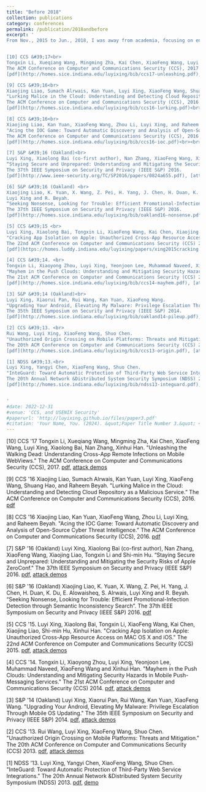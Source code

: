 ```yaml
---
title: "Before 2018"
collection: publications
category: conferences
permalink: /publication/2018andbefore
excerpt: '
From Nov., 2015 to Jun., 2018, I was away from academia, focusing on engineering large commercial systems at AWS and Amazon.com.


[10] CCS &#39;17<br>
Tongxin Li, Xueqiang Wang, Mingming Zha, Kai Chen, XiaoFeng Wang, Luyi Xing, Xiaolong Bai, Nan Zhang, Xinhui Han. "Unleashing the Walking Dead: Understanding Cross-App Remote Infections on Mobile WebViews."
The ACM Conference on Computer and Communications Security (CCS), 2017.
[pdf](http://homes.sice.indiana.edu/luyixing/bib/ccs17-unleashing.pdf), [attack demos](https://sites.google.com/site/xawisite/)<br><br>

[9] CCS &#39;16<br>
Xiaojing Liao, Sumach Alrwais, Kan Yuan, Luyi Xing, XiaoFeng Wang, Shuang Hao, and Raheem Beyah.
"Lurking Malice in the Cloud: Understanding and Detecting Cloud Repository as a Malicious Service.”
The ACM Conference on Computer and Communications Security (CCS), 2016.
[pdf](http://homes.sice.indiana.edu/luyixing/bib/ccs16-lurking.pdf)<br><br>

[8] CCS &#39;16<br>
Xiaojing Liao, Kan Yuan, XiaoFeng Wang, Zhou Li, Luyi Xing, and Raheem Beyah.
"Acing the IOC Game: Toward Automatic Discovery and Analysis of Open-Source Cyber Threat Intelligence.”
The ACM Conference on Computer and Communications Security (CCS), 2016.
[pdf](http://homes.sice.indiana.edu/luyixing/bib/ccs16-ioc.pdf)<br><br>

[7] S&P &#39;16 (Oakland)<br>
Luyi Xing, Xiaolong Bai (co-first author), Nan Zhang, XiaoFeng Wang, Xiaojing Liao, Tongxin Li and Shi-min Hu.
“Staying Secure and Unprepared: Understanding and Mitigating the Security Risks of Apple ZeroConf."
The 37th IEEE Symposium on Security and Privacy (IEEE S&P) 2016. 
[pdf](http://www.ieee-security.org/TC/SP2016/papers/0824a655.pdf), [attack demos](https://sites.google.com/site/applezeroconf/)<br><br>

[6] S&P &#39;16 (Oakland) <br>
Xiaojing Liao, K. Yuan, X. Wang, Z. Pei, H. Yang, J. Chen, H. Duan, K. Du, E. Alowaisheq,  S. Alrwais,
Luyi Xing and R. Beyah.
“Seeking Nonsense, Looking for Trouble: Efficient Promotional-Infection Detection through Semantic Inconsistency Search”.
The 37th IEEE Symposium on Security and Privacy (IEEE S&P) 2016.
[pdf](http://homes.sice.indiana.edu/luyixing/bib/oakland16-nonsense.pdf) <br><br>

[5] CCS &#39;15 <br>
Luyi Xing, Xiaolong Bai, Tongxin Li, XiaoFeng Wang, Kai Chen, Xiaojing Liao, Shi-min Hu, Xinhui Han. 
"Cracking App Isolation on Apple: Unauthorized Cross-App Resource Access on MAC OS X and iOS." 
The 22nd ACM Conference on Computer and Communications Security (CCS) 2015.
[pdf](https://homes.luddy.indiana.edu/luyixing/papers/xing2015cracking.pdf), [attack demos](https://sites.google.com/site/xarasubmission/)<br><br>

[4] CCS &#39;14. <br>
Tongxin Li, Xiaoyong Zhou, Luyi Xing, Yeonjoon Lee, Muhammad Naveed, XiaoFeng Wang and Xinhui Han. 
"Mayhem in the Push Clouds: Understanding and Mitigating Security Hazards in Mobile Push-Messaging Services." 
The 21st ACM Conference on Computer and Communications Security (CCS) 2014. 
[pdf](http://homes.sice.indiana.edu/luyixing/bib/ccs14-mayhem.pdf), [attack demos](https://sites.google.com/site/cloudmsging/demos)<br><br>

[3] S&P &#39;14 (Oakland)<br>
Luyi Xing, Xiaorui Pan, Rui Wang, Kan Yuan, XiaoFeng Wang. 
"Upgrading Your Android, Elevating My Malware: Privilege Escalation Through Mobile OS Updating." 
The 35th IEEE Symposium on Security and Privacy (IEEE S&P) 2014. 
[pdf](http://homes.sice.indiana.edu/luyixing/bib/oakland14-pileup.pdf), [attack demos](https://sites.google.com/site/pileupieeesp/)<br><br>

[2] CCS &#39;13. <br>
Rui Wang, Luyi Xing, XiaoFeng Wang, Shuo Chen. 
"Unauthorized Origin Crossing on Mobile Platforms: Threats and Mitigation." 
The 20th ACM Conference on Computer and Communications Security (CCS) 2013. 
[pdf](http://homes.sice.indiana.edu/luyixing/bib/ccs13-origin.pdf), [attack demos](https://sites.google.com/site/mobilecrossorigin/)<br><br>

[1] NDSS &#39;13.<br>
Luyi Xing, Yangyi Chen, XiaoFeng Wang, Shuo Chen. 
"InteGuard: Toward Automatic Protection of Third-Party Web Service Integrations."
The 20th Annual Network &Distributed System Security Symposium (NDSS) 2013.
[pdf](http://homes.sice.indiana.edu/luyixing/bib/ndss13-integuard.pdf), [demo](https://sites.google.com/site/integuard/home)


'
#date: 2022-12-31
#venue: 'CCS, and USENIX Security'
#paperurl: 'http://luyixing.github.io/files/paper3.pdf'
#citation: 'Your Name, You. (2024). &quot;Paper Title Number 3.&quot; <i>GitHub Journal of Bugs</i>. 1(3).'
---
```


[10] CCS '17
Tongxin Li, Xueqiang Wang, Mingming Zha, Kai Chen, XiaoFeng Wang, Luyi Xing, Xiaolong Bai, Nan Zhang, Xinhui Han. "Unleashing the Walking Dead: Understanding Cross-App Remote Infections on Mobile WebViews."
The ACM Conference on Computer and Communications Security (CCS), 2017.
[pdf](http://homes.sice.indiana.edu/luyixing/bib/ccs17-unleashing.pdf), [attack demos](https://sites.google.com/site/xawisite/)

[9] CCS '16
Xiaojing Liao, Sumach Alrwais, Kan Yuan, Luyi Xing, XiaoFeng Wang, Shuang Hao, and Raheem Beyah.
"Lurking Malice in the Cloud: Understanding and Detecting Cloud Repository as a Malicious Service.”
The ACM Conference on Computer and Communications Security (CCS), 2016.
[pdf](http://homes.sice.indiana.edu/luyixing/bib/ccs16-lurking.pdf)

[8] CCS '16
Xiaojing Liao, Kan Yuan, XiaoFeng Wang, Zhou Li, Luyi Xing, and Raheem Beyah.
"Acing the IOC Game: Toward Automatic Discovery and Analysis of Open-Source Cyber Threat Intelligence.”
The ACM Conference on Computer and Communications Security (CCS), 2016.
[pdf](http://homes.sice.indiana.edu/luyixing/bib/ccs16-ioc.pdf)

[7] S&P '16 (Oakland)
Luyi Xing, Xiaolong Bai (co-first author), Nan Zhang, XiaoFeng Wang, Xiaojing Liao, Tongxin Li and Shi-min Hu.
“Staying Secure and Unprepared: Understanding and Mitigating the Security Risks of Apple ZeroConf."
The 37th IEEE Symposium on Security and Privacy (IEEE S&P) 2016. 
[pdf](http://www.ieee-security.org/TC/SP2016/papers/0824a655.pdf), [attack demos](https://sites.google.com/site/applezeroconf/)

[6] S&P '16 (Oakland)
Xiaojing Liao, K. Yuan, X. Wang, Z. Pei, H. Yang, J. Chen, H. Duan, K. Du, E. Alowaisheq,  S. Alrwais,
Luyi Xing and R. Beyah.
“Seeking Nonsense, Looking for Trouble: Efficient Promotional-Infection Detection through Semantic Inconsistency Search”.
The 37th IEEE Symposium on Security and Privacy (IEEE S&P) 2016.
[pdf](http://homes.sice.indiana.edu/luyixing/bib/oakland16-nonsense.pdf) 

[5] CCS '15.
Luyi Xing, Xiaolong Bai, Tongxin Li, XiaoFeng Wang, Kai Chen, Xiaojing Liao, Shi-min Hu, Xinhui Han. 
"Cracking App Isolation on Apple: Unauthorized Cross-App Resource Access on MAC OS X and iOS." 
The 22nd ACM Conference on Computer and Communications Security (CCS) 2015.
[pdf](https://homes.luddy.indiana.edu/luyixing/papers/xing2015cracking.pdf), [attack demos](https://sites.google.com/site/xarasubmission/)

[4] CCS '14. 
Tongxin Li, Xiaoyong Zhou, Luyi Xing, Yeonjoon Lee, Muhammad Naveed, XiaoFeng Wang and Xinhui Han. 
"Mayhem in the Push Clouds: Understanding and Mitigating Security Hazards in Mobile Push-Messaging Services." 
The 21st ACM Conference on Computer and Communications Security (CCS) 2014. 
[pdf](http://homes.sice.indiana.edu/luyixing/bib/ccs14-mayhem.pdf), [attack demos](https://sites.google.com/site/cloudmsging/demos)

[3] S&P '14 (Oakland)
Luyi Xing, Xiaorui Pan, Rui Wang, Kan Yuan, XiaoFeng Wang. 
"Upgrading Your Android, Elevating My Malware: Privilege Escalation Through Mobile OS Updating." 
The 35th IEEE Symposium on Security and Privacy (IEEE S&P) 2014. 
[pdf](http://homes.sice.indiana.edu/luyixing/bib/oakland14-pileup.pdf), [attack demos](https://sites.google.com/site/pileupieeesp/)

[2] CCS '13. 
Rui Wang, Luyi Xing, XiaoFeng Wang, Shuo Chen. 
"Unauthorized Origin Crossing on Mobile Platforms: Threats and Mitigation." 
The 20th ACM Conference on Computer and Communications Security (CCS) 2013. 
[pdf](http://homes.sice.indiana.edu/luyixing/bib/ccs13-origin.pdf), [attack demos](https://sites.google.com/site/mobilecrossorigin/)

[1] NDSS '13.
Luyi Xing, Yangyi Chen, XiaoFeng Wang, Shuo Chen. 
"InteGuard: Toward Automatic Protection of Third-Party Web Service Integrations."
The 20th Annual Network &Distributed System Security Symposium (NDSS) 2013.
[pdf](http://homes.sice.indiana.edu/luyixing/bib/ndss13-integuard.pdf), [demo](https://sites.google.com/site/integuard/home)